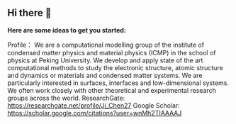 ## Hi there 👋



**Here are some ideas to get you started:**

Profile：
We are a computational modelling group of the institute of condensed matter physics and material physics (ICMP) in the school of physics at Peking University. We develop and apply state of the art computational methods to study the electronic structure, atomic structure and dynamics or materials and condensed matter systems. We are particularly interested in surfaces, interfaces and low-dimensional systems. We often work closely with other theoretical and experimental research groups across the world.
ResearchGate:
https://researchgate.net/profile/Ji_Chen27
Google Scholar: 
https://scholar.google.com/citations?user=wnMh2TIAAAAJ

